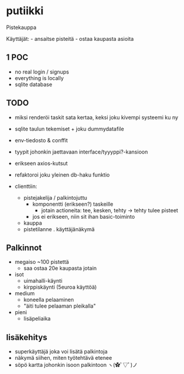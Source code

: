 # putiikki
Pistekauppa

Käyttäjät:
    - ansaitse pisteitä
    - ostaa kaupasta asioita

## 1 POC

- no real login / signups
- everything is locally
- sqlite database

## TODO

- miksi renderöi taskit sata kertaa, keksi joku kivempi systeemi ku ny

- sqlite taulun tekemiset + joku dummydatafile
- env-tiedosto & conffit
- tyypit johonkin jaettavaan interface/tyyyppi?-kansioon
- erikseen axios-kutsut
- refaktoroi joku yleinen db-haku funktio
- clienttiin:
    - pistejakelija / palkintojuttu
        - komponentti (erikseen?) taskeille
            - jotain actioneita: tee, kesken, tehty -> tehty tulee pisteet
        - jos ei erikseen, niin sit ihan basic-toiminto
    - kauppa 
    - pistetilanne
    . käyttäjänäkymä


## Palkinnot

- megaiso ~100 pistettä
    - saa ostaa 20e kaupasta jotain
- isot
    - uimahalli-käynti
    - kirppiskäynti (5euroa käyttöä)
- medium
    - koneella pelaaminen
    - "äiti tulee pelaaman pleikalla"
- pieni
    - lisäpeliaika

## lisäkehitys

- superkäyttäjä joka voi lisätä palkintoja
- näkymä siihen, miten työtehtävä etenee
- söpö kartta johonkin isoon palkintoon ヽ(✿ﾟ▽ﾟ)ノ